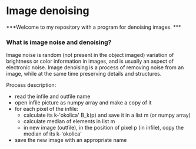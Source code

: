 # Image denoising

***Welcome to my repository with a program for denoising images. ***

### What is image noise and denoising?

Image noise is random (not present in the object imaged) variation of brightness or color information in images, and is usually an aspect of electronic noise.
Image denoising is a process of removing noise from an image, while at the same time preserving details and structures.


Process description:

- read the infile and outfile name
- open infile picture as numpy array and make a copy of it
- for each pixel of the infile:
	- calculate its k-'okolica' B_k(p) and save it in a list m (or numpy array)
	- calculate median of elements in list m
	- in new image (outfile), in the position of pixel p (in infile), copy the median of its k-'okolica'
- save the new image with an appropriate name


